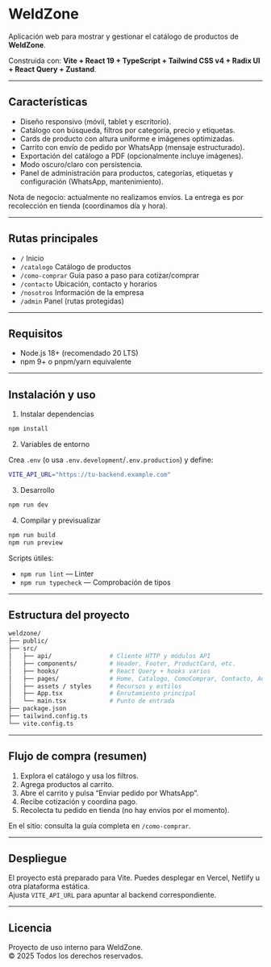 # WeldZone

Aplicación web para mostrar y gestionar el catálogo de productos de **WeldZone**.

Construida con: **Vite + React 19 + TypeScript + Tailwind CSS v4 + Radix UI + React Query + Zustand**.

---

## Características

- Diseño responsivo (móvil, tablet y escritorio).
- Catálogo con búsqueda, filtros por categoría, precio y etiquetas.
- Cards de producto con altura uniforme e imágenes optimizadas.
- Carrito con envío de pedido por WhatsApp (mensaje estructurado).
- Exportación del catálogo a PDF (opcionalmente incluye imágenes).
- Modo oscuro/claro con persistencia.
- Panel de administración para productos, categorías, etiquetas y configuración (WhatsApp, mantenimiento).

Nota de negocio: actualmente no realizamos envíos. La entrega es por recolección en tienda (coordinamos día y hora).

---

## Rutas principales

- `/` Inicio
- `/catalogo` Catálogo de productos
- `/como-comprar` Guía paso a paso para cotizar/comprar
- `/contacto` Ubicación, contacto y horarios
- `/nosotros` Información de la empresa
- `/admin` Panel (rutas protegidas)

---

## Requisitos

- Node.js 18+ (recomendado 20 LTS)
- npm 9+ o pnpm/yarn equivalente

---

## Instalación y uso

1) Instalar dependencias

```bash
npm install
```

2) Variables de entorno

Crea `.env` (o usa `.env.development`/`.env.production`) y define:

```bash
VITE_API_URL="https://tu-backend.example.com"
```

3) Desarrollo

```bash
npm run dev
```

4) Compilar y previsualizar

```bash
npm run build
npm run preview
```

Scripts útiles:

- `npm run lint` — Linter
- `npm run typecheck` — Comprobación de tipos

---

## Estructura del proyecto

```bash
weldzone/
├── public/
├── src/
│   ├── api/                # Cliente HTTP y módulos API
│   ├── components/         # Header, Footer, ProductCard, etc.
│   ├── hooks/              # React Query + hooks varios
│   ├── pages/              # Home, Catalogo, ComoComprar, Contacto, Admin, errores
│   ├── assets / styles     # Recursos y estilos
│   ├── App.tsx             # Enrutamiento principal
│   └── main.tsx            # Punto de entrada
├── package.json
├── tailwind.config.ts
└── vite.config.ts
```

---

## Flujo de compra (resumen)

1) Explora el catálogo y usa los filtros.  
2) Agrega productos al carrito.  
3) Abre el carrito y pulsa “Enviar pedido por WhatsApp”.  
4) Recibe cotización y coordina pago.  
5) Recolecta tu pedido en tienda (no hay envíos por el momento).

En el sitio: consulta la guía completa en `/como-comprar`.

---

## Despliegue

El proyecto está preparado para Vite. Puedes desplegar en Vercel, Netlify u otra plataforma estática.  
Ajusta `VITE_API_URL` para apuntar al backend correspondiente.

---

## Licencia

Proyecto de uso interno para WeldZone.  
© 2025 Todos los derechos reservados.

